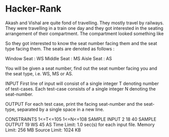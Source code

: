 # Hacker-Rank

Akash and Vishal are quite fond of travelling. They mostly travel by railways. They were travelling in a train one day and they got interested in the seating arrangement of their compartment. The compartment looked something like


So they got interested to know the seat number facing them and the seat type facing them. The seats are denoted as follows :

Window Seat : WS
Middle Seat : MS
Aisle Seat : AS

You will be given a seat number, find out the seat number facing you and the seat type, i.e. WS, MS or AS.

INPUT
First line of input will consist of a single integer T denoting number of test-cases. Each test-case consists of a single integer N denoting the seat-number.

OUTPUT
For each test case, print the facing seat-number and the seat-type, separated by a single space in a new line.

CONSTRAINTS
1<=T<=105
1<=N<=108
SAMPLE INPUT 
2
18
40
SAMPLE OUTPUT 
19 WS
45 AS
Time Limit:	1.0 sec(s) for each input file.
Memory Limit:	256 MB
Source Limit:	1024 KB
